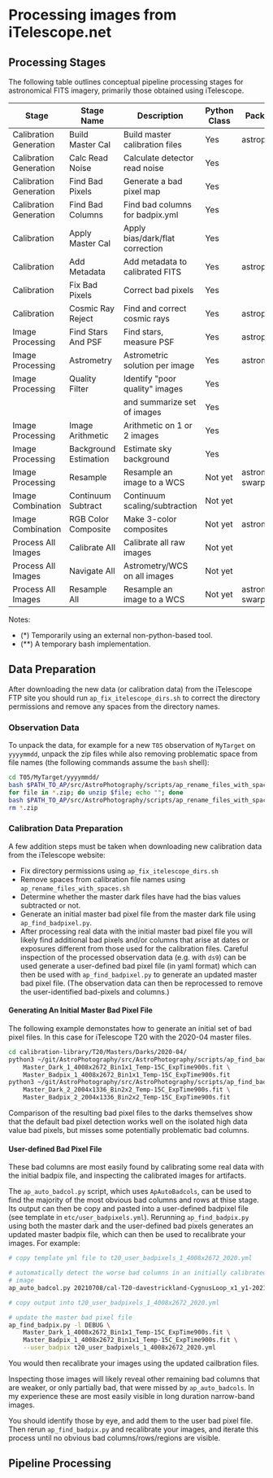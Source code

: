 # Processing images from iTelescope.net

## Processing Stages

The following table outlines conceptual pipeline processing stages
for astronomical FITS imagery, primarily those obtained using iTelescope.

| Stage                  | Stage Name            | Description                     | Python Class | Package Used      | Command Line Tool?       |
| ---------------------- | --------------------- | ------------------------------- | ------------ | ----------------- | ------------------------ |
| Calibration Generation | Build Master Cal      | Build master calibration files  | Yes          | astropy.ccdproc   | ap_combine_darks.py      |
| Calibration Generation | Calc Read Noise       | Calculate detector read noise   | Yes          |                   | ap_calc_read_noise.py    |
| Calibration Generation | Find Bad Pixels       | Generate a bad pixel map        | Yes          |                   | ap_find_badpix.py        |
| Calibration Generation | Find Bad Columns      | Find bad columns for badpix.yml | Yes          |                   | ap_auto_badcols.py       |
| Calibration            | Apply Master Cal      | Apply bias/dark/flat correction | Yes          |                   | ap_calibrate.py          |
| Calibration            | Add Metadata          | Add metadata to calibrated FITS | Yes          | astroplan         | ap_add_metadata.py       |
| Calibration            | Fix Bad Pixels        | Correct bad pixels              | Yes          |                   | ap_fix_badpix.py         |
| Calibration            | Cosmic Ray Reject     | Find and correct cosmic rays    | Yes          | astropy.ccdproc   | Not yet                  |
| Image Processing       | Find Stars And PSF    | Find stars, measure PSF         | Yes          | astropy.photutils | ap_find_stars.py         |
| Image Processing       | Astrometry            | Astrometric solution per image  | Yes          | astrometry.net    | ap_astrometry.py         |
| Image Processing       | Quality Filter        | Identify "poor quality" images  | Yes          |                   | ap_find_stars.py         |
|                        |                       | and summarize set of images     | Yes          |                   | ap_quality_summary.py    |
| Image Processing       | Image Arithmetic      | Arithmetic on 1 or 2 images     | Yes          |                   | ap_imarith.py            |
| Image Processing       | Background Estimation | Estimate sky background         | Yes          |                   | ap_measure_background.py |
| Image Processing       | Resample              | Resample an image to a WCS      | Not yet      | astromatic swarp* | (resample_all.sh**)      |
| Image Combination      | Continuum Subtract    | Continuum scaling/subtraction   | Not yet      |                   | Not yet                  |
| Image Combination      | RGB Color Composite   | Make 3-color composites         | Not yet      | astromatic stiff* | (composite_all.sh**)     | 
| Process All Images     | Calibrate All         | Calibrate all raw images        | Not yet      |                   | (calibrate_all.sh**)     |
| Process All Images     | Navigate All          | Astrometry/WCS on all images    | Not yet      |                   | (navigate_all.sh**)      |
| Process All Images     | Resample All          | Resample an image to a WCS      | Not yet      | astromatic swarp* | (resample_all.sh**)      |

Notes:

 - (*) Temporarily using an external non-python-based tool. 
 - (**) A temporary bash implementation.

## Data Preparation

After downloading the new data (or calibration data) from the iTelescope
FTP site you should run `ap_fix_itelescope_dirs.sh` to correct the
directory permissions and remove any spaces from the directory names.

### Observation Data

To unpack the data, for example for a new `T05` observation of `MyTarget`
on `yyyymmdd`, unpack the zip files while also removing problematic space
from file names (the following commands assume the `bash` shell):

```bash
cd T05/MyTarget/yyyymmdd/
bash $PATH_TO_AP/src/AstroPhotography/scripts/ap_rename_files_with_spaces.sh
for file in *.zip; do unzip $file; echo ""; done
bash $PATH_TO_AP/src/AstroPhotography/scripts/ap_rename_files_with_spaces.sh
rm *.zip
```

### Calibration Data Preparation

A few addition steps must be taken when downloading new calibration
data from the iTelescope website:

- Fix directory permissions using `ap_fix_itelescope_dirs.sh`
- Remove spaces from calibration file names using `ap_rename_files_with_spaces.sh`
- Determine whether the master dark files have had the bias values
  subtracted or not.
- Generate an initial master bad pixel file from the master dark file
  using `ap_find_badpixel.py`.
- After processing real data with the initial master bad pixel file
  you will likely find additional bad pixels and/or columns that arise
  at dates or exposures different from those used for the calibration
  files. Careful inspection of the processed observation data (e.g. with
  `ds9`) can be used generate a user-defined bad pixel file (in yaml 
  format) which can then be used with `ap_find_badpixel.py` to generate
  an updated master bad pixel file. (The observation data can then be 
  reprocessed to remove the user-identified bad-pixels and columns.)

#### Generating An Initial Master Bad Pixel File

The following example demonstates how to generate an initial set of bad
pixel files. In this case for iTelescope T20 with the 2020-04 master files.

```bash
cd calibration-library/T20/Masters/Darks/2020-04/
python3 ~/git/AstroPhotography/src/AstroPhotography/scripts/ap_find_badpix.py -l DEBUG \
    Master_Dark_1_4008x2672_Bin1x1_Temp-15C_ExpTime900s.fit \
    Master_Badpix_1_4008x2672_Bin1x1_Temp-15C_ExpTime900s.fit 
python3 ~/git/AstroPhotography/src/AstroPhotography/scripts/ap_find_badpix.py -l DEBUG \
    Master_Dark_2_2004x1336_Bin2x2_Temp-15C_ExpTime900s.fit \
    Master_Badpix_2_2004x1336_Bin2x2_Temp-15C_ExpTime900s.fit 
```

Comparison of the resulting bad pixel files to the darks themselves show
that the default bad pixel detection works well on the isolated high data
value bad pixels, but misses some potentially problematic bad columns.

#### User-defined Bad Pixel File

These bad columns are most easily found by calibrating some real data 
with the initial badpix file, and inspecting the calibrated images for
artifacts.

The `ap_auto_badcol.py` script, which uses `ApAutoBadcols`, can be used
to find the majority of the most obvious bad columns and rows at thise 
stage. Its output can then be copy and pasted into a user-defined 
badpixel file (see template in `etc/user_badpixels.yml`). Rerunning
`ap_find_badpix.py` using both the master dark and the user-defined
bad pixels generates an updated master badpix file, which can then be
used to recalibrate your images. For example:

```bash
# copy template yml file to t20_user_badpixels_1_4008x2672_2020.yml

# automatically detect the worse bad columns in an initially calibrated
# image
ap_auto_badcol.py 20210708/cal-T20-davestrickland-CygnusLoop_x1_y1-20210708-220604-Ha-BIN1-E-300-001.fits

# copy output into t20_user_badpixels_1_4008x2672_2020.yml

# update the master bad pixel file
ap_find_badpix.py -l DEBUG \
    Master_Dark_1_4008x2672_Bin1x1_Temp-15C_ExpTime900s.fit \
    Master_Badpix_1_4008x2672_Bin1x1_Temp-15C_ExpTime900s.fit \
    --user_badpix t20_user_badpixels_1_4008x2672_2020.yml
```

You would then recalibrate your images using the updated cailbration
files. 

Inspecting those images will likely reveal other remaining bad columns
that are weaker, or only partially bad, that were missed by 
`ap_auto_badcols`. In my experience these are most easily visible in
long duration narrow-band images.

You should identify those by eye, and add them to the user bad pixel 
file. Then rerun `ap_find_badpix.py` and recalibrate your images,
and iterate this process until no obvious bad columns/rows/regions
are visible.

## Pipeline Processing

